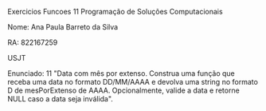 Exercicios Funcoes 11 Programação de Soluções Computacionais

Nome: Ana Paula Barreto da Silva

RA: 822167259

USJT

Enunciado: 11 "Data com mês por extenso. Construa uma função que receba uma data no formato DD/MM/AAAA e devolva uma string no formato D de mesPorExtenso de AAAA. Opcionalmente, valide a data e retorne NULL caso a data seja inválida".